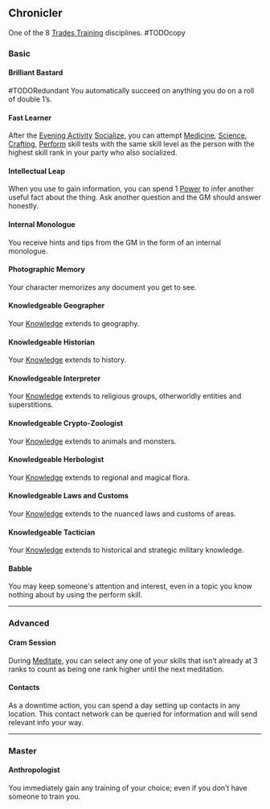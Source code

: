 ## Chronicler
One of the 8 [Trades Training](Trades-Training) disciplines.
#TODOcopy 

### Basic

#### Brilliant Bastard
#TODORedundant 
You automatically succeed on anything you do on a roll of double 1’s.

#### Fast Learner
After the [Evening Activity](Telling-The-Story#Evening%20Activities) [Socialize](Telling-The-Story#Socialize), you can attempt [Medicine](Medicine), [Science](Science), [Crafting](Crafting), [Perform](Perform) skill tests with the same skill level as the person with the highest skill rank in your party who also socialized. 

#### Intellectual Leap
When you use to gain information, you can spend 1 [Power](Stats#Power) to infer another useful fact about the thing. Ask another question and the GM should answer honestly.

#### Internal Monologue
You receive hints and tips from the GM in the form of an internal monologue.

#### Photographic Memory
Your character memorizes any document you get to see.                   

#### Knowledgeable Geographer
Your [Knowledge](Knowledge) extends to geography.

#### Knowledgeable Historian
Your [Knowledge](Knowledge) extends to history.

#### Knowledgeable Interpreter
Your [Knowledge](Knowledge) extends to religious groups, otherworldly entities and superstitions.

#### Knowledgeable Crypto-Zoologist
Your [Knowledge](Knowledge) extends to animals and monsters.

#### Knowledgeable Herbologist
Your [Knowledge](Knowledge) extends to regional and magical flora.

#### Knowledgeable Laws and Customs
Your [Knowledge](Knowledge) extends to the nuanced laws and customs of areas.

#### Knowledgeable Tactician
Your [Knowledge](Knowledge) extends to historical and strategic military knowledge.

#### Babble
You may keep someone's attention and interest, even in a topic you know nothing about by using the perform skill.

---
### Advanced
#### Cram Session
During [Meditate](Telling-The-Story#Meditate), you can select any one of your skills that isn’t already at 3 ranks to count as being one rank higher until the next meditation.

#### Contacts
As a downtime action, you can spend a day setting up contacts in any location. This contact network can be queried for information and will send relevant info your way.

---
### Master

#### Anthropologist
You immediately gain any training of your choice; even if you don’t have someone to train you.